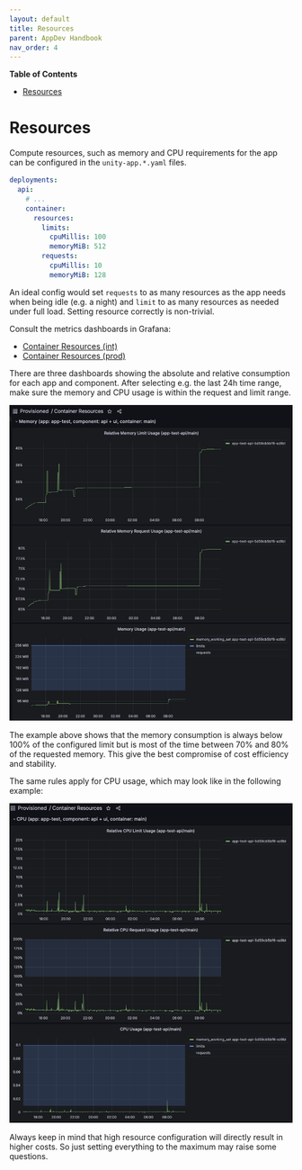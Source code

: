 ```yaml
---
layout: default
title: Resources
parent: AppDev Handbook
nav_order: 4
---
```


**Table of Contents**

<!-- START doctoc generated TOC please keep comment here to allow auto update -->
<!-- DON'T EDIT THIS SECTION, INSTEAD RE-RUN doctoc TO UPDATE -->

- [Resources](#resources)

<!-- END doctoc generated TOC please keep comment here to allow auto update -->

# Resources

Compute resources, such as memory and CPU requirements for the app can be configured in the `unity-app.*.yaml` files.

```yaml
deployments:
  api:
    # ...
    container:
      resources:
        limits:
          cpuMillis: 100
          memoryMiB: 512
        requests:
          cpuMillis: 10
          memoryMiB: 128
```

An ideal config would set `requests` to as many resources as the app needs when being idle (e.g. a night) and
`limit` to as many resources as needed under full load. Setting resource correctly is non-trivial.

Consult the metrics dashboards in Grafana:

* [Container Resources (int)](https://unity-int.bmwgroup.net/grafana/d/container-resources/container-resources)
* [Container Resources (prod)](https://unity.bmwgroup.net/grafana/d/container-resources/container-resources)

There are three dashboards showing the absolute and relative consumption for each app and component.
After selecting e.g. the last 24h time range, make sure the memory and CPU usage is within the request and limit range.

![](../assets/memory-usage.png)

The example above shows that the memory consumption is always below 100% of the configured limit but is most of the time
between 70% and 80% of the requested memory. This give the best compromise of cost efficiency and stability.

The same rules apply for CPU usage, which may look like in the following example:

![](../assets/cpu-usage.png)

Always keep in mind that high resource configuration will directly result in higher costs. So just setting everything to
the maximum may raise some questions.
